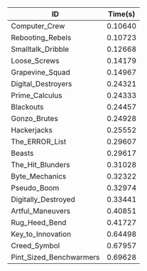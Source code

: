 |ID|Time(s)|
|-|-|
|Computer_Crew|0.10640|
|Rebooting_Rebels|0.10723|
|Smalltalk_Dribble|0.12668|
|Loose_Screws|0.14179|
|Grapevine_Squad|0.14967|
|Digital_Destroyers|0.24321|
|Prime_Calculus|0.24333|
|Blackouts|0.24457|
|Gonzo_Brutes|0.24928|
|Hackerjacks|0.25552|
|The_ERROR_List|0.29607|
|Beasts|0.29617|
|The_Hit_Blunders|0.31028|
|Byte_Mechanics|0.32322|
|Pseudo_Boom|0.32974|
|Digitally_Destroyed|0.33441|
|Artful_Maneuvers|0.40851|
|Rug_Heed_Bend|0.41727|
|Key_to_Innovation|0.64498|
|Creed_Symbol|0.67957|
|Pint_Sized_Benchwarmers|0.69628|
